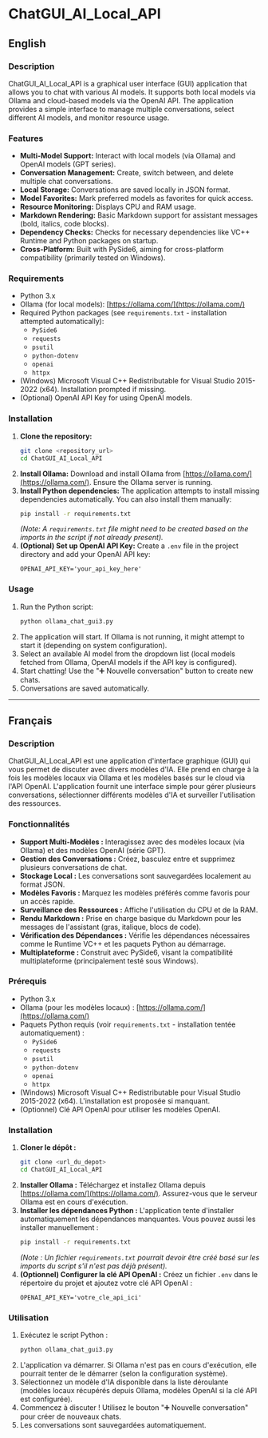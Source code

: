 # ChatGUI_AI_Local_API

## English

### Description

ChatGUI_AI_Local_API is a graphical user interface (GUI) application that allows you to chat with various AI models. It supports both local models via Ollama and cloud-based models via the OpenAI API. The application provides a simple interface to manage multiple conversations, select different AI models, and monitor resource usage.

### Features

*   **Multi-Model Support:** Interact with local models (via Ollama) and OpenAI models (GPT series).
*   **Conversation Management:** Create, switch between, and delete multiple chat conversations.
*   **Local Storage:** Conversations are saved locally in JSON format.
*   **Model Favorites:** Mark preferred models as favorites for quick access.
*   **Resource Monitoring:** Displays CPU and RAM usage.
*   **Markdown Rendering:** Basic Markdown support for assistant messages (bold, italics, code blocks).
*   **Dependency Checks:** Checks for necessary dependencies like VC++ Runtime and Python packages on startup.
*   **Cross-Platform:** Built with PySide6, aiming for cross-platform compatibility (primarily tested on Windows).

### Requirements

*   Python 3.x
*   Ollama (for local models): [https://ollama.com/](https://ollama.com/)
*   Required Python packages (see `requirements.txt` - installation attempted automatically):
    *   `PySide6`
    *   `requests`
    *   `psutil`
    *   `python-dotenv`
    *   `openai`
    *   `httpx`
*   (Windows) Microsoft Visual C++ Redistributable for Visual Studio 2015-2022 (x64). Installation prompted if missing.
*   (Optional) OpenAI API Key for using OpenAI models.

### Installation

1.  **Clone the repository:**
    ```bash
    git clone <repository_url>
    cd ChatGUI_AI_Local_API
    ```
2.  **Install Ollama:** Download and install Ollama from [https://ollama.com/](https://ollama.com/). Ensure the Ollama server is running.
3.  **Install Python dependencies:** The application attempts to install missing dependencies automatically. You can also install them manually:
    ```bash
    pip install -r requirements.txt
    ```
    *(Note: A `requirements.txt` file might need to be created based on the imports in the script if not already present).*
4.  **(Optional) Set up OpenAI API Key:** Create a `.env` file in the project directory and add your OpenAI API key:
    ```env
    OPENAI_API_KEY='your_api_key_here'
    ```

### Usage

1.  Run the Python script:
    ```bash
    python ollama_chat_gui3.py
    ```
2.  The application will start. If Ollama is not running, it might attempt to start it (depending on system configuration).
3.  Select an available AI model from the dropdown list (local models fetched from Ollama, OpenAI models if the API key is configured).
4.  Start chatting! Use the "➕ Nouvelle conversation" button to create new chats.
5.  Conversations are saved automatically.

---

## Français

### Description

ChatGUI_AI_Local_API est une application d'interface graphique (GUI) qui vous permet de discuter avec divers modèles d'IA. Elle prend en charge à la fois les modèles locaux via Ollama et les modèles basés sur le cloud via l'API OpenAI. L'application fournit une interface simple pour gérer plusieurs conversations, sélectionner différents modèles d'IA et surveiller l'utilisation des ressources.

### Fonctionnalités

*   **Support Multi-Modèles :** Interagissez avec des modèles locaux (via Ollama) et des modèles OpenAI (série GPT).
*   **Gestion des Conversations :** Créez, basculez entre et supprimez plusieurs conversations de chat.
*   **Stockage Local :** Les conversations sont sauvegardées localement au format JSON.
*   **Modèles Favoris :** Marquez les modèles préférés comme favoris pour un accès rapide.
*   **Surveillance des Ressources :** Affiche l'utilisation du CPU et de la RAM.
*   **Rendu Markdown :** Prise en charge basique du Markdown pour les messages de l'assistant (gras, italique, blocs de code).
*   **Vérification des Dépendances :** Vérifie les dépendances nécessaires comme le Runtime VC++ et les paquets Python au démarrage.
*   **Multiplateforme :** Construit avec PySide6, visant la compatibilité multiplateforme (principalement testé sous Windows).

### Prérequis

*   Python 3.x
*   Ollama (pour les modèles locaux) : [https://ollama.com/](https://ollama.com/)
*   Paquets Python requis (voir `requirements.txt` - installation tentée automatiquement) :
    *   `PySide6`
    *   `requests`
    *   `psutil`
    *   `python-dotenv`
    *   `openai`
    *   `httpx`
*   (Windows) Microsoft Visual C++ Redistributable pour Visual Studio 2015-2022 (x64). L'installation est proposée si manquant.
*   (Optionnel) Clé API OpenAI pour utiliser les modèles OpenAI.

### Installation

1.  **Cloner le dépôt :**
    ```bash
    git clone <url_du_depot>
    cd ChatGUI_AI_Local_API
    ```
2.  **Installer Ollama :** Téléchargez et installez Ollama depuis [https://ollama.com/](https://ollama.com/). Assurez-vous que le serveur Ollama est en cours d'exécution.
3.  **Installer les dépendances Python :** L'application tente d'installer automatiquement les dépendances manquantes. Vous pouvez aussi les installer manuellement :
    ```bash
    pip install -r requirements.txt
    ```
    *(Note : Un fichier `requirements.txt` pourrait devoir être créé basé sur les imports du script s'il n'est pas déjà présent).*
4.  **(Optionnel) Configurer la clé API OpenAI :** Créez un fichier `.env` dans le répertoire du projet et ajoutez votre clé API OpenAI :
    ```env
    OPENAI_API_KEY='votre_cle_api_ici'
    ```

### Utilisation

1.  Exécutez le script Python :
    ```bash
    python ollama_chat_gui3.py
    ```
2.  L'application va démarrer. Si Ollama n'est pas en cours d'exécution, elle pourrait tenter de le démarrer (selon la configuration système).
3.  Sélectionnez un modèle d'IA disponible dans la liste déroulante (modèles locaux récupérés depuis Ollama, modèles OpenAI si la clé API est configurée).
4.  Commencez à discuter ! Utilisez le bouton "➕ Nouvelle conversation" pour créer de nouveaux chats.
5.  Les conversations sont sauvegardées automatiquement.

